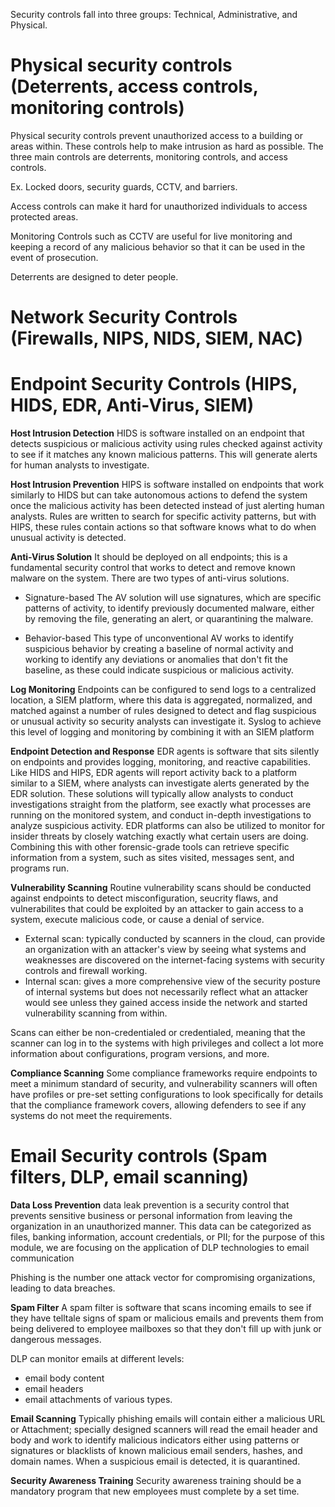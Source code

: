 Security controls fall into three groups: Technical, Administrative, and Physical. 

# Physical security controls (Deterrents, access controls, monitoring controls)
Physical security controls prevent unauthorized access to a building or areas within. These controls help to make intrusion as hard as possible. The three main controls are deterrents, monitoring controls, and access controls. 

Ex.  Locked doors, security guards, CCTV, and barriers. 


Access controls can make it hard for unauthorized individuals to access protected areas. 

Monitoring Controls such as CCTV are useful for live monitoring and keeping a record of any malicious behavior so that it can be used in the event of prosecution. 

Deterrents are designed to deter people. 


# Network Security Controls (Firewalls, NIPS, NIDS, SIEM, NAC)

# Endpoint Security Controls (HIPS, HIDS, EDR, Anti-Virus, SIEM)

**Host Intrusion Detection**
HIDS is software installed on an endpoint that detects suspicious or malicious activity using rules checked against activity to see if it matches any known malicious patterns. This will generate alerts for human analysts to investigate. 

**Host Intrusion Prevention**
HIPS is software installed on endpoints that work similarly to HIDS but can take autonomous actions to defend the system once the malicious activity has been detected instead of just alerting human analysts. Rules are written to search for specific activity patterns, but with HIPS, these rules contain actions so that software knows what to do when unusual activity is detected. 

**Anti-Virus Solution**
It should be deployed on all endpoints; this is a fundamental  security control that works to detect and remove known malware on the system. There are two types of anti-virus solutions. 

- Signature-based
The AV solution will use signatures, which are specific patterns of activity, to identify previously documented malware, either by removing the file, generating an alert, or quarantining the malware. 

- Behavior-based
This type of unconventional AV works to identify suspicious behavior by creating a baseline of normal activity and working to identify any deviations or anomalies that don't fit the baseline, as these could indicate suspicious or malicious activity. 

**Log Monitoring**
Endpoints can be configured to send logs to a centralized location, a SIEM platform, where this data is aggregated, normalized, and matched against a number of rules designed to detect and flag suspicious or unusual activity so security analysts can investigate it. Syslog to achieve this level of logging and monitoring by combining it with an SIEM platform

**Endpoint Detection and Response**
EDR agents is software that sits silently on endpoints and provides logging, monitoring, and reactive capabilities. Like HIDS and HIPS, EDR agents will report activity back to a platform similar to a SIEM, where analysts can investigate alerts generated by the EDR solution. These solutions will typically allow analysts to conduct investigations straight from the platform, see exactly what processes are running on the monitored system, and conduct in-depth investigations to analyze suspicious activity. EDR platforms can also be utilized to monitor for insider threats by closely watching exactly what certain users are doing. Combining this with other forensic-grade tools can retrieve specific information from a system, such as sites visited, messages sent, and programs run. 

**Vulnerability Scanning**
Routine vulnerability scans should be conducted against endpoints to detect misconfiguration, seucrity flaws, and vulnerabilites that could be exploited by an attacker to gain access to a system, execute malicious code, or cause a denial of service. 

- External scan: typically conducted by scanners in the cloud, can provide an organization with an attacker's view by seeing what systems and weaknesses are discovered on the internet-facing systems with security controls and firewall working.
- Internal scan: gives a more comprehensive view of the security posture of internal systems but does not necessarily reflect what an attacker would see unless they gained access inside the network and started vulnerability scanning from within. 


Scans can either be non-credentialed or credentialed, meaning that the scanner can log in to the systems with high privileges and collect a lot more information about configurations, program versions, and more. 

**Compliance Scanning**
Some compliance frameworks require endpoints to meet a minimum standard of security, and vulnerability scanners will often have profiles or pre-set setting configurations to look specifically for details that the compliance framework covers, allowing defenders to see if any systems do not meet the requirements. 


# Email Security controls (Spam filters, DLP, email scanning)

**Data Loss Prevention**
data leak prevention is a security control that prevents sensitive business or personal information from leaving the organization in an unauthorized manner. This data can be categorized as files, banking information, account credentials, or PII; for the purpose of this module, we are focusing on the application of DLP technologies to  email communication


Phishing is the number one attack vector for compromising organizations, leading to data breaches.

**Spam Filter** A spam filter is software that scans incoming emails to see if they have telltale signs of spam or malicious emails and prevents them from being delivered to employee mailboxes so that they don't fill up with junk or dangerous messages. 

DLP can monitor emails at different levels: 
- email body content
- email headers
- email attachments of various types.

**Email Scanning**
Typically phishing emails will contain either a malicious URL or Attachment; specially designed scanners will read the email header and body and work to identify malicious indicators either using patterns or signatures or blacklists of known malicious email senders, hashes, and domain names. When a suspicious email is detected, it is quarantined. 

**Security Awareness Training**
Security awareness training should be a mandatory program that new employees must complete by a set time. 
